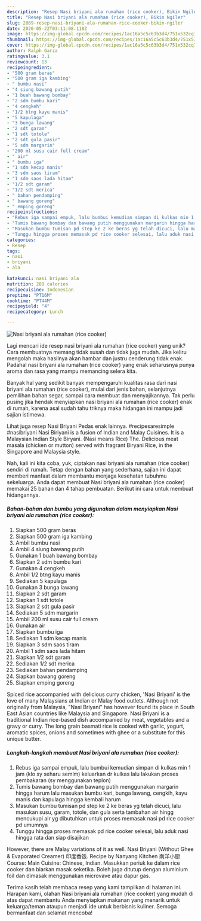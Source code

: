 ```yaml
---
description: "Resep Nasi briyani ala rumahan (rice cooker), Bikin Ngiler"
title: "Resep Nasi briyani ala rumahan (rice cooker), Bikin Ngiler"
slug: 2869-resep-nasi-briyani-ala-rumahan-rice-cooker-bikin-ngiler
date: 2020-05-22T03:11:08.118Z
image: https://img-global.cpcdn.com/recipes/1ac16a5c5c63b3d4/751x532cq70/nasi-briyani-ala-rumahan-rice-cooker-foto-resep-utama.jpg
thumbnail: https://img-global.cpcdn.com/recipes/1ac16a5c5c63b3d4/751x532cq70/nasi-briyani-ala-rumahan-rice-cooker-foto-resep-utama.jpg
cover: https://img-global.cpcdn.com/recipes/1ac16a5c5c63b3d4/751x532cq70/nasi-briyani-ala-rumahan-rice-cooker-foto-resep-utama.jpg
author: Ralph Garza
ratingvalue: 3.1
reviewcount: 13
recipeingredient:
- "500 gram beras"
- "500 gram iga kambing"
- " bumbu nasi"
- "4 siung bawang putih"
- "1 buah bawang bombay"
- "2 sdm bumbu kari"
- "4 cengkeh"
- "1/2 btng kayu manis"
- "5 kapulaga"
- "3 bunga lawang"
- "2 sdt garam"
- "1 sdt totole"
- "2 sdt gula pasir"
- "5 sdm margarin"
- "200 ml susu cair full cream"
- " air"
- " bumbu iga"
- "1 sdm kecap manis"
- "3 sdm saos tiram"
- "1 sdm saos lada hitam"
- "1/2 sdt garam"
- "1/2 sdt merica"
- " bahan pendamping"
- " bawang goreng"
- " emping goreng"
recipeinstructions:
- "Rebus iga sampai empuk, lalu bumbui kemudian simpan di kulkas min 1 jam (klo sy seharu semlm) keluarkan dr kulkas lalu lakukan proses pembakaran (sy menggunakan teplon)"
- "Tumis bawang bombay dan bawang putih menggunakan margarin hingga harum lalu masukan bumbu kari, bunga lawang, cengkih, kayu manis dan kapulaga hingga kembali harum"
- "Masukan bumbu tumisan pd step ke 2 ke beras yg telah dicuci, lalu masukan susu, garam, totole, dan gula serta tambahan air hingg mencukupi air yg dibutuhkan untuk proses memasak nasi pd rice cooker pd umumnya"
- "Tunggu hingga proses memasak pd rice cooker selesai, lalu aduk nasi hingga rata dan siap disajikan"
categories:
- Resep
tags:
- nasi
- briyani
- ala

katakunci: nasi briyani ala 
nutrition: 288 calories
recipecuisine: Indonesian
preptime: "PT16M"
cooktime: "PT44M"
recipeyield: "4"
recipecategory: Lunch

---
```



![Nasi briyani ala rumahan (rice cooker)](https://img-global.cpcdn.com/recipes/1ac16a5c5c63b3d4/751x532cq70/nasi-briyani-ala-rumahan-rice-cooker-foto-resep-utama.jpg)

Lagi mencari ide resep nasi briyani ala rumahan (rice cooker) yang unik? Cara membuatnya memang tidak susah dan tidak juga mudah. Jika keliru mengolah maka hasilnya akan hambar dan justru cenderung tidak enak. Padahal nasi briyani ala rumahan (rice cooker) yang enak seharusnya punya aroma dan rasa yang mampu memancing selera kita.

Banyak hal yang sedikit banyak mempengaruhi kualitas rasa dari nasi briyani ala rumahan (rice cooker), mulai dari jenis bahan, selanjutnya pemilihan bahan segar, sampai cara membuat dan menyajikannya. Tak perlu pusing jika hendak menyiapkan nasi briyani ala rumahan (rice cooker) enak di rumah, karena asal sudah tahu triknya maka hidangan ini mampu jadi sajian istimewa.

Lihat juga resep Nasi Briyani Pedas enak lainnya. #recipesaresimple #nasibriyani Nasi Biriyani is a fusion of Indian and Malay Cuisines. It is a Malaysian Indian Style Biryani. (Nasi means Rice) The. Delicious meat masala (chicken or mutton) served with fragrant Biryani Rice, in the Singapore and Malaysia style.


Nah, kali ini kita coba, yuk, ciptakan nasi briyani ala rumahan (rice cooker) sendiri di rumah. Tetap dengan bahan yang sederhana, sajian ini dapat memberi manfaat dalam membantu menjaga kesehatan tubuhmu sekeluarga. Anda dapat membuat Nasi briyani ala rumahan (rice cooker) memakai 25 bahan dan 4 tahap pembuatan. Berikut ini cara untuk membuat hidangannya.

<!--inarticleads1-->

##### Bahan-bahan dan bumbu yang digunakan dalam menyiapkan Nasi briyani ala rumahan (rice cooker):

1. Siapkan 500 gram beras
1. Siapkan 500 gram iga kambing
1. Ambil  bumbu nasi
1. Ambil 4 siung bawang putih
1. Gunakan 1 buah bawang bombay
1. Siapkan 2 sdm bumbu kari
1. Gunakan 4 cengkeh
1. Ambil 1/2 btng kayu manis
1. Sediakan 5 kapulaga
1. Gunakan 3 bunga lawang
1. Siapkan 2 sdt garam
1. Siapkan 1 sdt totole
1. Siapkan 2 sdt gula pasir
1. Sediakan 5 sdm margarin
1. Ambil 200 ml susu cair full cream
1. Gunakan  air
1. Siapkan  bumbu iga
1. Sediakan 1 sdm kecap manis
1. Siapkan 3 sdm saos tiram
1. Ambil 1 sdm saos lada hitam
1. Siapkan 1/2 sdt garam
1. Sediakan 1/2 sdt merica
1. Sediakan  bahan pendamping
1. Siapkan  bawang goreng
1. Siapkan  emping goreng


Spiced rice accompanied with delicious curry chicken, &#39;Nasi Briyani&#39; is the love of many Malaysians at Indian or Malay food outlets. Although not originally from Malaysia, &#34;Nasi Briyani&#34; has however found its place in South East Asian countries like Malaysia and Singapore. Nasi Briyani is a traditional Indian rice-based dish accompanied by meat, vegetables and a gravy or curry. The long grain basmati rice is cooked with garlic, yogurt, aromatic spices, onions and sometimes with ghee or a substitute for this unique butter. 

<!--inarticleads2-->

##### Langkah-langkah membuat Nasi briyani ala rumahan (rice cooker):

1. Rebus iga sampai empuk, lalu bumbui kemudian simpan di kulkas min 1 jam (klo sy seharu semlm) keluarkan dr kulkas lalu lakukan proses pembakaran (sy menggunakan teplon)
1. Tumis bawang bombay dan bawang putih menggunakan margarin hingga harum lalu masukan bumbu kari, bunga lawang, cengkih, kayu manis dan kapulaga hingga kembali harum
1. Masukan bumbu tumisan pd step ke 2 ke beras yg telah dicuci, lalu masukan susu, garam, totole, dan gula serta tambahan air hingg mencukupi air yg dibutuhkan untuk proses memasak nasi pd rice cooker pd umumnya
1. Tunggu hingga proses memasak pd rice cooker selesai, lalu aduk nasi hingga rata dan siap disajikan


However, there are Malay variations of it as well. Nasi Briyani (Without Ghee &amp; Evaporated Creamer) 印度香饭. Recipe by Nanyang Kitchen 南洋小厨 Course: Main Cuisine: Chinese, Indian. Masukkan periuk ke dalam rice cooker dan biarkan masak seketika. Boleh juga ditutup dengan aluminium foil dan dimasak menggunakan microvave atau dapur gas. 

Terima kasih telah membaca resep yang kami tampilkan di halaman ini. Harapan kami, olahan Nasi briyani ala rumahan (rice cooker) yang mudah di atas dapat membantu Anda menyiapkan makanan yang menarik untuk keluarga/teman ataupun menjadi ide untuk berbisnis kuliner. Semoga bermanfaat dan selamat mencoba!
